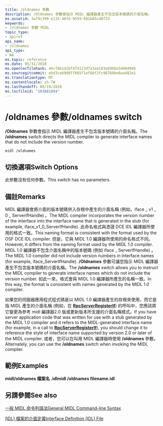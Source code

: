 ```yaml
---
title: /oldnames 參數
description: /Oldnames 參數會指示 MIDL 編譯器產生不包含版本號碼的介面名稱。
ms.assetid: 3a79c399-e115-46fd-9559-681b85cd872d
keywords:
- /oldnames 參數 MIDL
topic_type:
- apiref
api_name:
- /oldnames
api_type:
- NA
ms.topic: reference
ms.date: 05/31/2018
ms.openlocfilehash: 44cf861d2bf4f4123d7a1ee103e6966e5d404946
ms.sourcegitcommit: ebd3ce6908ff865f1ef66f2fc96769be0aad82e1
ms.translationtype: MT
ms.contentlocale: zh-TW
ms.lasthandoff: 08/19/2020
ms.locfileid: "103681894"
---
```

# <a name="oldnames-switch"></a><span data-ttu-id="9d01b-104">/oldnames 參數</span><span class="sxs-lookup"><span data-stu-id="9d01b-104">/oldnames switch</span></span>

<span data-ttu-id="9d01b-105">**/Oldnames** 參數會指示 MIDL 編譯器產生不包含版本號碼的介面名稱。</span><span class="sxs-lookup"><span data-stu-id="9d01b-105">The **/oldnames** switch directs the MIDL compiler to generate interface names that do not include the version number.</span></span>

``` syntax
midl /oldnames
```

## <a name="switch-options"></a><span data-ttu-id="9d01b-106">切換選項</span><span class="sxs-lookup"><span data-stu-id="9d01b-106">Switch Options</span></span>

<span data-ttu-id="9d01b-107">此參數沒有任何參數。</span><span class="sxs-lookup"><span data-stu-id="9d01b-107">This switch has no parameters.</span></span>

## <a name="remarks"></a><span data-ttu-id="9d01b-108">備註</span><span class="sxs-lookup"><span data-stu-id="9d01b-108">Remarks</span></span>

<span data-ttu-id="9d01b-109">MIDL 編譯器會將介面的版本號碼併入存根中產生的介面名稱 (例如，iface \_ v1 \_ 0 \_ ServerIfHandle) 。</span><span class="sxs-lookup"><span data-stu-id="9d01b-109">The MIDL compiler incorporates the version number of the interface into the interface name that is generated in the stub (for example, iface\_v1\_0\_ServerIfHandle).</span></span> <span data-ttu-id="9d01b-110">此命名格式與憑證 DCE IDL 編譯器所使用的格式一致。</span><span class="sxs-lookup"><span data-stu-id="9d01b-110">This naming format is consistent with the format used by the OSF DCE IDL compiler.</span></span> <span data-ttu-id="9d01b-111">但是，它與 MIDL 1.0 編譯器所使用的命名格式不同。</span><span class="sxs-lookup"><span data-stu-id="9d01b-111">However, it differs from the naming format used by the MIDL 1.0 compiler.</span></span> <span data-ttu-id="9d01b-112">MIDL 1.0 編譯器不包含介面名稱中的版本號碼 (例如 iface \_ ServerIfHandle) 。</span><span class="sxs-lookup"><span data-stu-id="9d01b-112">The MIDL 1.0 compiler did not include version numbers in interface names (for example, iface\_ServerIfHandle).</span></span> <span data-ttu-id="9d01b-113">**/Oldnames** 參數可讓您指示 MIDL 編譯器產生不包含版本號碼的介面名稱。</span><span class="sxs-lookup"><span data-stu-id="9d01b-113">The **/oldnames** switch allows you to instruct the MIDL compiler to generate interface names which do not include the version number.</span></span> <span data-ttu-id="9d01b-114">如此一來，格式會與 MIDL 1.0 編譯器所產生的名稱一致。</span><span class="sxs-lookup"><span data-stu-id="9d01b-114">In this way, the format is consistent with names generated by the MIDL 1.0 compiler.</span></span>

<span data-ttu-id="9d01b-115">如果您的伺服器應用程式程式碼是以 MIDL 1.0 編譯器產生的存根來使用，而它是指 MIDL 產生的介面名稱 (例如，在 [**RpcServerRegisterIf**](/windows/desktop/api/rpcdce/nf-rpcdce-rpcserverregisterif)) 的呼叫中，您應該將它變更為參考 midl 編譯器2.0 版或更新版本所支援的介面名稱樣式。</span><span class="sxs-lookup"><span data-stu-id="9d01b-115">If you have server application code that was written for use with a stub generated by the MIDL 1.0 compiler and it refers to the MIDL-generated interface name (for example, in a call to [**RpcServerRegisterIf**](/windows/desktop/api/rpcdce/nf-rpcdce-rpcserverregisterif)), you should change it to reference the style of interface name supported by version 2.0 or later of the MIDL compiler.</span></span> <span data-ttu-id="9d01b-116">或者，您可以在叫用 MIDL 編譯器時使用 **/oldnames** 參數。</span><span class="sxs-lookup"><span data-stu-id="9d01b-116">Alternately, you can use the **/oldnames** switch when invoking the MIDL compiler.</span></span>

## <a name="examples"></a><span data-ttu-id="9d01b-117">範例</span><span class="sxs-lookup"><span data-stu-id="9d01b-117">Examples</span></span>

<span data-ttu-id="9d01b-118">**midl/oldnames 檔案名 .idl**</span><span class="sxs-lookup"><span data-stu-id="9d01b-118">**midl /oldnames filename.idl**</span></span>

## <a name="see-also"></a><span data-ttu-id="9d01b-119">另請參閱</span><span class="sxs-lookup"><span data-stu-id="9d01b-119">See also</span></span>

<dl> <dt>

[<span data-ttu-id="9d01b-120">一般 MIDL 命令列語法</span><span class="sxs-lookup"><span data-stu-id="9d01b-120">General MIDL Command-line Syntax</span></span>](general-midl-command-line-syntax.md)
</dt> <dt>

[<span data-ttu-id="9d01b-121"> (IDL) 檔案的介面定義</span><span class="sxs-lookup"><span data-stu-id="9d01b-121">Interface Definition (IDL) File</span></span>](interface-definition-idl-file.md)
</dt> </dl>

 

 